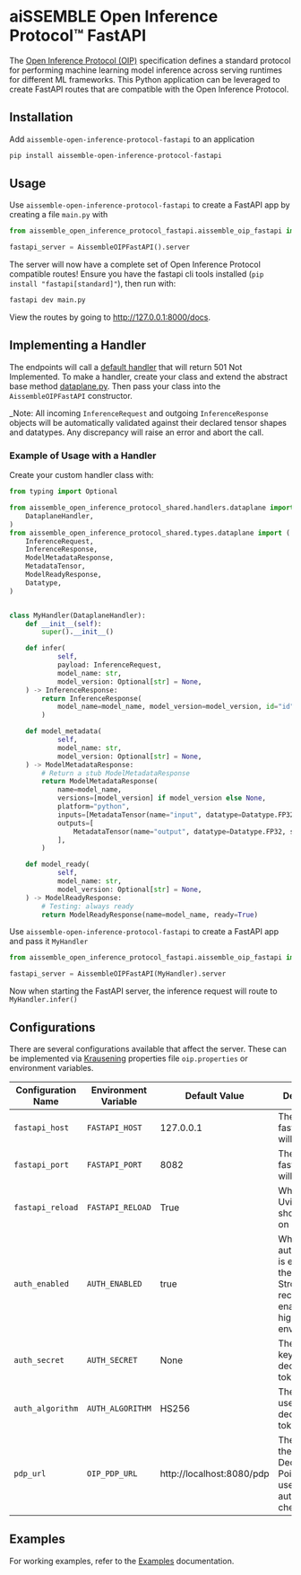 # aiSSEMBLE Open Inference Protocol&trade; FastAPI

The [Open Inference Protocol (OIP)](https://github.com/kserve/open-inference-protocol) specification defines a standard protocol for performing machine learning model inference across serving runtimes for different ML frameworks. This Python application can be leveraged to create FastAPI routes that are compatible with the Open Inference Protocol.

## Installation
Add `aissemble-open-inference-protocol-fastapi` to an application
```bash
pip install aissemble-open-inference-protocol-fastapi
```

## Usage
Use `aissemble-open-inference-protocol-fastapi` to create a FastAPI app by creating a file `main.py` with
```python
from aissemble_open_inference_protocol_fastapi.aissemble_oip_fastapi import AissembleOIPFastAPI

fastapi_server = AissembleOIPFastAPI().server
```

The server will now have a complete set of Open Inference Protocol compatible routes! Ensure you have the fastapi cli tools installed (`pip install "fastapi[standard]"`), then run with:
```bash
fastapi dev main.py
```

View the routes by going to http://127.0.0.1:8000/docs.

## Implementing a Handler
The endpoints will call a [default handler](https://github.com/boozallen/aissemble-open-inference-protocol/blob/dev/aissemble-open-inference-protocol-shared/src/aissemble_open_inference_protocol_shared/handlers/default_handler.py) that will return 501 Not Implemented. To make a handler, create your class and extend the abstract base method [dataplane.py](https://github.com/boozallen/aissemble-open-inference-protocol/blob/dev/aissemble-open-inference-protocol-shared/src/aissemble_open_inference_protocol_shared/handlers/dataplane.py). Then pass your class into the `AissembleOIPFastAPI` constructor.

_Note: All incoming `InferenceRequest` and outgoing `InferenceResponse` objects will be automatically validated against their declared tensor shapes and datatypes. Any discrepancy will raise an error and abort the call.

### Example of Usage with a Handler
Create your custom handler class with:
```python
from typing import Optional

from aissemble_open_inference_protocol_shared.handlers.dataplane import (
    DataplaneHandler,
)
from aissemble_open_inference_protocol_shared.types.dataplane import (
    InferenceRequest,
    InferenceResponse,
    ModelMetadataResponse,
    MetadataTensor,
    ModelReadyResponse,
    Datatype,
)


class MyHandler(DataplaneHandler):
    def __init__(self):
        super().__init__()

    def infer(
            self,
            payload: InferenceRequest,
            model_name: str,
            model_version: Optional[str] = None,
    ) -> InferenceResponse:
        return InferenceResponse(
            model_name=model_name, model_version=model_version, id="id", outputs=[]
        )

    def model_metadata(
            self,
            model_name: str,
            model_version: Optional[str] = None,
    ) -> ModelMetadataResponse:
        # Return a stub ModelMetadataResponse
        return ModelMetadataResponse(
            name=model_name,
            versions=[model_version] if model_version else None,
            platform="python",
            inputs=[MetadataTensor(name="input", datatype=Datatype.FP32, shape=[1])],
            outputs=[
                MetadataTensor(name="output", datatype=Datatype.FP32, shape=[1])
            ],
        )

    def model_ready(
            self,
            model_name: str,
            model_version: Optional[str] = None,
    ) -> ModelReadyResponse:
        # Testing: always ready
        return ModelReadyResponse(name=model_name, ready=True)
```

Use `aissemble-open-inference-protocol-fastapi` to create a FastAPI app and pass it `MyHandler`
```python
from aissemble_open_inference_protocol_fastapi.aissemble_oip_fastapi import AissembleOIPFastAPI

fastapi_server = AissembleOIPFastAPI(MyHandler).server
```

Now when starting the FastAPI server, the inference request will route to `MyHandler.infer()`


## Configurations
There are several configurations available that affect the server. These can be implemented via [Krausening](https://github.com/TechnologyBrewery/krausening/blob/dev/README.md) properties file `oip.properties` or environment variables.

| Configuration Name | Environment Variable | Default Value             | Description                                                                                           |
|--------------------|----------------------|---------------------------|-------------------------------------------------------------------------------------------------------|
| `fastapi_host`     | `FASTAPI_HOST`       | 127.0.0.1                 | The host the fastapi server will run on                                                               |
| `fastapi_port`     | `FASTAPI_PORT`       | 8082                      | The port the fastapi server will run on                                                               |
| `fastapi_reload`   | `FASTAPI_RELOAD`     | True                      | Whether Uvicorn should reload on changes                                                              |
| `auth_enabled`     | `AUTH_ENABLED`       | true                      | Whether authentication is enabled for the server. Strongly recommend enabling for higher environments |
| `auth_secret`      | `AUTH_SECRET`        | None                      | The secret key used to decode jwt token                                                               |
| `auth_algorithm`   | `AUTH_ALGORITHM`     | HS256                     | The algorithm used to decode jwt tokens                                                               |
| `pdp_url`          | `OIP_PDP_URL`        | http://localhost:8080/pdp | The URL of the Policy Decision Point (PDP) used for authorization checks                              |

## Examples
For working examples, refer to the [Examples](https://github.com/boozallen/aissemble-open-inference-protocol/blob/dev/aissemble-open-inference-protocol-examples/README.md#fastapi) documentation.
